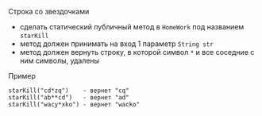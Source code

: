 Строка со звездочками
- сделать статический публичный метод в `HomeWork` под названием `starKill`
- метод должен принимать на вход 1 параметр `String str`
- метод должен вернуть строку, в которой символ `*` и все соседние с ним символы, удалены

Пример
```
starKill("cd*zq")    - вернет "cq"
starKill("ab**cd")   - вернет "ad"
starKill("wacy*xko") - вернет "wacko"
```
